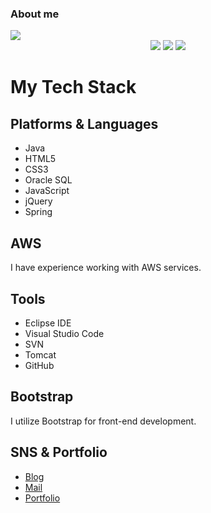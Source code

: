 ### About me

<img src="https://capsule-render.vercel.app/api?type=waving&color=auto&height=200&section=header&text=Yermi Github!&fontSize=90" />

<div align="center">
	<img src="https://img.shields.io/badge/Amazon AWS-232F3E?style=flat&logo=Amazon AWS&logoColor=white" />
	<img src="https://img.shields.io/badge/Oracle SQL-F80000?style=flat&logo=Oracle SQL&logoColor=white" />
	<img src="https://img.shields.io/badge/Python-3776AB?style=flat&logo=Python&logoColor=white" />
</div>

# My Tech Stack

## Platforms & Languages
- Java
- HTML5
- CSS3
- Oracle SQL
- JavaScript
- jQuery
- Spring

## AWS
I have experience working with AWS services.

## Tools
- Eclipse IDE
- Visual Studio Code
- SVN
- Tomcat
- GitHub

## Bootstrap
I utilize Bootstrap for front-end development.

## SNS & Portfolio
- [Blog](https://yourblog.com)
- [Mail](mailto:youremail@example.com)
- [Portfolio](https://yourportfolio.com)
